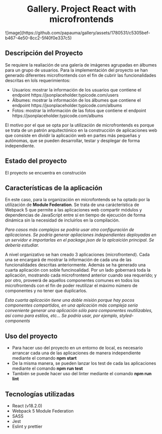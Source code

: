 <h1 align='center'>Gallery. Project React with microfrontends</h1>
![image](https://github.com/papauma/gallery/assets/1780531/c5305bef-b467-4e50-8cc2-5f40f0e337c5)

<h2>Descripción del Proyecto</h2>
Se requiere la realiación de una galería de imágenes agrupadas en álbumes para un grupo  de usuarios.
Para la implementación del proyecto se han generado diferentes microfrontends con el fin de cubrir las funcionalidades descritas en lols requerimientos:
<ul>
  <li>Usuarios: mostrar la información de los usuarios que contiene el endpoint https://jsonplaceholder.typicode.com/users</li>
  <li>Álbumes: mostrar la información de los álbumes que contiene el endpoint https://jsonplaceholder.typicode.com/albums</li>
  <li>Fotos: mostrar la información de las fotos que contiene el endpoint https://jsonplaceholder.typicode.com/albums</li>
</ul>
El motivo por el que se opta por la utilización de microfrontends es porque se trata de un patrón arquitectónico en la construcción de aplicaciones web que consiste en dividir la aplicación web en partes más pequeñas y autónomas, que se pueden desarrollar, testar y desplegar de forma independiente.

<h2>Estado del proyecto</h2>
El proyecto se encuentra en construción

<h2>Características de la aplicación</h2>
En este caso, para la organización en microfontends se ha optado por la utilización de <B>Module Federation</B>. Se trata de una carácterística de Webpack 5 que permite a las aplicaciones web compartir módulos y dependencias de JavaScript entre sí en tiempo de ejecución de forma dinámica sin la necesidad de incluirlos en la compilación.

<i>Para casos más complejos se podría usar otra configuración de aplicaciones. Se podría generar apliaciones independientes deployadas en un servidor e importarlas en el package.json de la aplcaición principal. Se debería estudiar.</i>

A nivel organizativo se han creado 3 aplicaciones (microfrontend). Cada una se encargará de mostrar la información de cada una de las funcionalidades descritas anteriormente.
Además se ha generado una cuarta aplicación con soble funcinoalidad. Por un lado gobernará toda la aplicación, mostrando cada microfrontend anterior cuando sea requerido; y por otro, proveerá de aquellos componentes comunes en todos los microfrontends con el fin de poder reutilizar el máximo número de componentes y no tener que duplicarlos.

<i>Esta cuarta aplicación tiene una doble misión porque hay pocos componentes compartidos, en una aplicación más compleja sería conveniente generar una aplicación sólo para componentes reutilizables, así como para estilos, etc... Se podría usar, por ejemplo, styled-components</i>

<h2>Uso del proyecto</h2>
<ul>
  <li>Para hacer uso del proyecto en un entorno de local, es necesario arrancar cada una de las aplicaciones de manera independiente mediante el comando <b>npm start</b></li>
  <li>De la misma manera, se pueden lanzar los test de cada las aplicaciones mediante el comando <b>npm run test</b></li>
  <li>También se puede hacer uso del linter mediante el comando <b>npm run lint</b></li>
</ul>

<h2>Tecnologías utilizadas</h2>
<ul>
  <li>React (v18.2.0)</li>
  <li>Webpack 5 Module Federation</li>
  <li>SASS</li>
  <li>Jest</li>
  <li>Eslint y prettier</li>
</ul>



